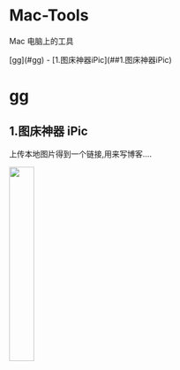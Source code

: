 # Mac-Tools
Mac 电脑上的工具
<tr>
[gg](#gg)
- [1.图床神器iPic](##1.图床神器iPic)

# gg
## 1.图床神器 iPic

上传本地图片得到一个链接,用来写博客....

<img src="https://ws4.sinaimg.cn/large/006tNc79gy1fiuvdo0t0hj30dg0co0t3.jpg" width=30% />


